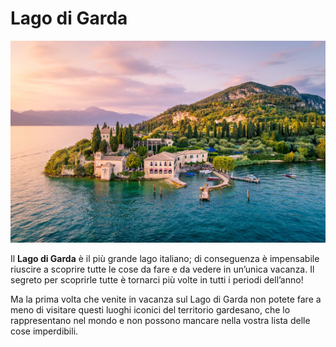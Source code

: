 # Lago di Garda

![Foto del lago di Garda](docs/assets/lago-di-garda.jpg)

Il **Lago di Garda** è il più grande lago italiano; di conseguenza è impensabile riuscire a scoprire tutte le cose da fare e da vedere in un’unica vacanza. Il segreto per scoprirle tutte è tornarci più volte in tutti i periodi dell’anno!

Ma la prima volta che venite in vacanza sul Lago di Garda non potete fare a meno di visitare questi luoghi iconici del territorio gardesano, che lo rappresentano nel mondo e non possono mancare nella vostra lista delle cose imperdibili.

